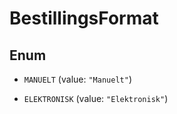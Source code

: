 

# BestillingsFormat

## Enum


* `MANUELT` (value: `"Manuelt"`)

* `ELEKTRONISK` (value: `"Elektronisk"`)



